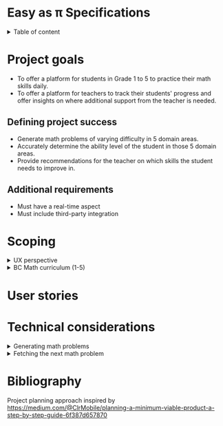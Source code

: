 # Easy as π Specifications

<details>
<summary>Table of content</summary>
- [Easy as π Specifications](#easy-as-%cf%80-specifications)
- [Project goals](#project-goals)
  - [Defining project success](#defining-project-success)
  - [Additional requirements](#additional-requirements)
- [Scoping](#scoping)
  - [UX perspective](#ux-perspective)
    - [Personas](#personas)
    - [Brainstorming user actions](#brainstorming-user-actions)
    - [Pains and gains](#pains-and-gains)
    - [Opportunity statements](#opportunity-statements)
  - [BC Math curriculum (Grade 1 to 5)](#bc-math-curriculum-grade-1-to-5)
- [User stories](#user-stories)
- [Technical considerations](#technical-considerations)
  - [Generating math problems](#generating-math-problems)
    - [Rule-based generation](#rule-based-generation)
    - [Categorizing student's ability](#categorizing-students-ability)
    - [Formulating rules as constraints](#formulating-rules-as-constraints)
    - [Finding the best assignment](#finding-the-best-assignment)
    - [Hashing](#hashing)
  - [Adapting to the student's performance](#adapting-to-the-students-performance)
  - [Fetching the next math problem](#fetching-the-next-math-problem)
    - [API](#api)
- [Bibliography](#bibliography)
</details>

# Project goals

- To offer a platform for students in Grade 1 to 5 to practice their math skills daily.
- To offer a platform for teachers to track their students' progress and offer insights
on where additional support from the teacher is needed.

##  Defining project success

- Generate math problems of varying difficulty in 5 domain areas.
- Accurately determine the ability level of the student in those 5 domain areas.
- Provide recommendations for the teacher on which skills the student needs to improve in.

## Additional requirements

- Must have a real-time aspect
- Must include third-party integration

# Scoping

<details>
<summary>UX perspective</summary>

## UX perspective

### Personas

**Students**

<details>
<summary>Ewen (Grade 3 student)</summary>
Ewen loves video games and can quickly get addicted to games on his parent's phones.
He is not very interested in school and lags behing compared to his classmates.
</details>
<details>
<summary>Enora (Grade 5 student)</summary>
Enora generally likes school, but thinks she is not good at math. She rapidly gives up
on math problems, and think she will never improve. At school, she prefers arts and English class.
</details>

<details>
<summary>Gareth (Grade 1 student)</summary>
Gareth loves the thrill of solving puzzles. He is considered brilliant at school, and is quite bored in 
class.
</details>

**Teacher**

<details>
<summary>Jess (Grade 3 teacher)</summary>
Jess is a teacher in a class of 32 students. She struggles to find time to help all her students individually and
she is worried that if she spent more time, the rest of her class would not do anything productive.
</details>

<details>
<summary>George (Grade 5 teacher for students with disabilities)</summary>
George has 5 students in his class with varying levels of cognitive disabilities. His students are generally quite
attentive, but their knowledge and skill level are quite different, and he sometimes has difficulty making his classes
interesting and interactive.
</details>

<details>
<summary>Annie (Parent of a Grade 2 student)</summary>
Annie is a consultant in an engineering firm and has difficulty coming home early most days of the week. She
wants to make sure her son gets enough practice in mathematics to make sure he does well in school.
She wants him to learn how to study, but she doesn't know where to start and is often not around to help him.
</details>

### Brainstorming user actions

| User     | Actions                                                     | Story Ending                                   |
| -------- | ----------------------------------------------------------- | ---------------------------------------------- |
| Students | S1 - Join a teacher virtual classroom                       | Successfully complete the daily set            |
|          | S2 - Work on a daily math set                               | Get feedback on what to work next              |
|          | S3 - Ask for help from their teacher                        |                                                |
|          | S4 - Access learning material to solve a particular problem |                                                |
|          | S5 - Track their success rate                               |                                                |
|          |                                                             |                                                |
| Teachers | T1 - Create a virtual classroom                             | Know the deficiencies of each student          |
|          | T2 - Prepare the content of the daily math set              | Get recommendations on which area is deficient |
|          | T3 - View individual student progress in each domain area   |                                                |
|          | T4 - View recommendations                                   |                                                |
|          | T5 - Respond to students' request for help                  |                                                |
|          | T6 - Add recommended learning material                      |                                                |

\* italicized actions are not being considered for MVP

### Pains and gains

| Pain                                      | Action      | Gain                                      |
| ----------------------------------------- | ----------- | ----------------------------------------- |
| Authentication is difficult               | S1 T1       | Quickly get set up on the app             |
| Getting students on the app is difficult  | S1 T1       | Quickly get set up on the app             |
| Running out of math problems              | S2          | Enough problems for practice              |
| Problems are too difficult                | S2 S3 S4 S5 | Improved learning                         |
| Need practice in certain areas            | S2 S5       | Improved learning                         |
| Need help on math problems                | S3 S4       | Improved learning                         |
| Understanding how well you are performing | S5          | Increased retention and improved learning |
| Lose interest in the app                  | S2 S5       | Increased retention and better data       |
| Know what students need help on           | T3 T4 T5    | Adjust teaching approach                  |
| Adapt the app to current class progress   | T2 T6       | Adjust teaching approach                  |
| Know which students are ahead/lagging     | T3 T4       | Know which students to focus on           |

### Opportunity statements

- How might we make authenticating simple for students?
- How might we make creating a classroom simple for teachers?
- How might we provide enough math problems for students to practice on?
- How might we make sure that the problems are at the correct level of difficulty?
- How might we adapt the app to particular student's deficiencies?
- How can we inform students regarding their performance?
- How can we ensure that students remain engaged in the app ?
- How can we inform the teacher on the areas that students need more help?
- How can we inform the teacher on the students that are ahead/behind the rest of the class?
- How can we let the teacher influence the problems the students are working on?
</details>

<details>
<summary>BC Math curriculum (1-5)</summary>

## BC Math curriculum (Grade 1 to 5)

The BC math curriculum from grade 1 to 5 is focused on building mathematic literacy in the following areas:

- Counting, and number decomposition
- Fractions and decimals
- Patterns (repeating, increasing, decreasing)
- Addition, substraction, multiplication and division
- Financial literacy
- Equations with an unknown number
- Probability
- 2D shapes (describing them, perimeter)

Generally, those concepts remain in focus for each year level, with increased complexity. The curriculum is very precise
regarding the scope of learning for each year level (eg. addition to 20 in Grade 1).

This information could be used to determine which problem to show to students based on their estimated year level.

More information can be found here: https://curriculum.gov.bc.ca/curriculum/mathematics/

</details>

# User stories

# Technical considerations

<details>
<summary>
Generating math problems
</summary>

## Generating math problems

This is the most critical piece of this project. Hence, effort should be made to
ensure this part of the project is extensible without modification to the rest
of the project.

### Rule-based generation

The BC Math curriculum from grade 1 to 5 can easily be transformed into a list of requirements. The curriculum
is divided into 5 major archetypes, each containing a set of problem types.

At each year level, the curriculum specifies a certain number of constraints particular to that year. For example,
in Grade 1, students are expected to be able to add numbers up to 10. These constraints could be used to determine
which problem to show to students.

### Categorizing student's ability

To determine the correct problem to show the student, students will be categorized according to their grade and level
within their grade. There are 3 levels per grade, low, medium, and high level. The rules selected to generate a problem
of a particular type will vary depending on the student's assigned category.

### Formulating rules as constraints

Each rule of a particular problem type can be formulated as a mathematical inequation.

For example, for addition in Grade 1, students are expected to be able to add a "large" number with 
a "small" number to values up to 10. This can be formulated as such, assuming an addition takes the form a + b = c.

- `5 < a < 10`
- `0 < b < 5`

A particular assignment to all the variables can be scored on how many constraints it satisfies.

### Finding the best assignment

Using local search with gradient descent, we can find the assignment that satisfies all the constraints. The starting
assignment can use the unary constraints as a starting point, and the algorithm can iterate until it finds a solution
for the complex constraints. This approach allows us to be quite declarative in formulating the rules of a particular
problem, and have the algorithm remain general enough to solve the problem for us.

The algorithm accepts a problem definition (variables and constraints) and outputs the best assignment it found for
all the variables.

### Hashing

We need to ensure some determinism when generating math problems. This can be achieved by seeding the random number
generator.

## Adapting to the student's performance

Depending on the student performance, we can adjust the category the student is in to vary the problems difficulty.

**Important** more research is needed in this area to find the best approach to encourage learning. We want to strike
a good balance between giving problems that are not too difficult, and problems that are not too easy.

Students score or loose points depending on whether they get problems right or wrong.
Performance categories (eg. Grade 3 medium level) each allow students a score up to 10 points. 
If a students exceeds these 10 points, they "graduate" to the next category (here, Grade 3 high level).
If a students goes below zero point, they are demoted to the level below (here Grade 3 low level).

Students will receive one point for each correct answer, and loose 2 points for each wrong answer.

It is important to note that these scores are given per problem type. A student may be Grade 2 high on addition,
but Grade 1 medium on substraction.

</details>


<details>
<summary>
Fetching the next math problem
</summary>

## Fetching the next math problem

### API

1.  `GET math-problems/nextProblem?previousResult={previousResult}`

    - Description:    Retrieves the next problem for a specific user based on their result of the previous problem
    - URL:            http://Dunno.com/math-problems/nextProblem?previousResult={previousResult}
    - Headers:        
        ```json
        {
            "userUid": <UUID>
        }
        ```

    - Response:       
        - `HTTP/1.1 200 OK`
            ```json 
            {
                "problemArchetype": "arithmetic",
                "problemType": "addition",
                "problem": "3 + 4 =",
                "solution": ["7"],
                "difficulty": 10,
                "seed": someHash
            }
            ```

        - `HTTP/1.1 400 Bad Request`
            *  when "previousResult" is missing
            *  when "previousResult" is not "correct" or "incorrect"

        - `HTTP/1.1 404 Not Found`
            *  when userUid is not found

        - `HTTP/1.1 500 Internal Server Error`
    

    - Notes:          
        *  "solution" is an array because we could support solution steps in the future
        *  "difficulty" is an arbitray number right now, we still need to define the scale of 
           this and what it means. For now it will just be the average of the numbers on the
           left side of the equation
        *  The next problem will be 1 of 2. Either a harder one or an easier one. This is 
           based on "previousResult". If student got the previous problem correct, the next will
           be harder and vise versa
        *  Asynchrously, 2 potential next math problems will be generated after every call of this endpoint.
           One easier problem for if user gets previous problem wrong, another harder problem for it user gets
           previous problem correct. This will speed up this endpoint, but we will handle this later


2.  `POST math-problems/newTemplate`
   
    - Description:    Inserts a new problem template into the database. *This should be used internally only, not by the app*
    - URL:            http://Dunno.com/math-problems/newTemplate
    - Headers:        `N/A`

    - Request Body:
        ```json
        {
            "problemArchetype": "Arithmetic",
            "problemType": "subtraction",
            "operators": ["-"],
        }
        ```

    - Response: 
        - `HTTP/1.1 201 Created`
            *  problem template successfully saved in db
                    
        - `HTTP/1.1 400 Bad Request`
            *  when any of the fields in the request body are invalid or insufficient given the "problemArchetype"
    
        - `HTTP/1.1 500 Internal Server Error`

    - Notes:          
        *  "problemArchetype" is required because in future different types of problems could be supported. For       
            example: area questions, equation questions, fraction questions. The other fields will likely be different
            based on the "problemArchetype". For example an area question will not require "operators"
        *  The reason I chose this format instead of inputting a string temple like "x - y =" is because we could have
            any number of operands. Also for a problem that tests BEDMAS (4 + (15/3)) we could have operators or brackets
            in any place
    

3.  GET math-problems/allTemplates

    - Description:    Gets all problem templates in the database *This should be used interally only, not by the app*
    - URL:            http://Dunno.com/math-problems/allTemplates
    - Headers:        `N/A`

    - Response: 
        - `HTTP/1.1 200 OK`
            ```json 
            {
                "arithmetic": [
                    {
                        "problemType": "addition",
                        "operators": ["+"]
                    },
                    {
                        "problemType": "subtraction",
                        "operators": ["-"]
                    },
                    {
                        "problemType": "multiplication",
                        "operators": ["*"]
                    },
                    {
                        "problemType": "division",
                        "operators": ["/"]
                    },
                    {
                        "problemType": "bedmas",
                        "operators": ["+", "-", "*", "/", "^", "(", ")"]
                    }
                ],
                "fractions": [
                    {
                        "problemType": "addition",
                        "operators": ["+"]
                    }
                ],
                "Geometry": [
                    {
                        "problemType": "area",
                        "shape": ["circle", "square", "rectangle", "triangle"]
                    }
                ]
            }
            ```
</details>



# Bibliography

Project planning approach inspired by https://medium.com/@ClrMobile/planning-a-minimum-viable-product-a-step-by-step-guide-6f387d657870

